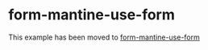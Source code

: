 # form-mantine-use-form

This example has been moved to [form-mantine-use-form](../../.././form-mantine-use-form)
